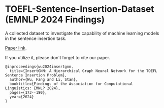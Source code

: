 # TOEFL-Sentence-Insertion-Dataset (EMNLP 2024 Findings)

A collected dataset to investigate the capability of machine learning models in the sentence insertion task. 

 [Paper link]([https://arxiv.org/pdf/2103.15066.pdf](https://aclanthology.org/2024.findings-emnlp.9/)). 

If you utilize it, please don't forget to cite our paper. 
```
@inproceedings{wu2024insertgnn,
  title={InsertGNN: A Hierarchical Graph Neural Network for the TOEFL Sentence Insertion Problem},
  author={Wu, Fang and Li, Stan},
  booktitle={Findings of the Association for Computational Linguistics: EMNLP 2024},
  pages={173--180},
  year={2024}
}
```
